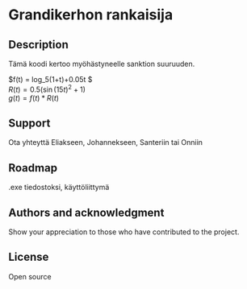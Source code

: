 # Grandikerhon rankaisija

## Description
Tämä koodi kertoo myöhästyneelle sanktion suuruuden.


$f(t) = log_5(1+t)+0.05t $ <br>
$R(t) = 0.5(\sin(15t)^2+1)$<br>
$g(t) = f(t)*R(t)$ <br>


## Support
Ota yhteyttä Eliakseen, Johannekseen, Santeriin tai Onniin

## Roadmap
.exe tiedostoksi, käyttöliittymä

## Authors and acknowledgment
Show your appreciation to those who have contributed to the project.

## License
Open source